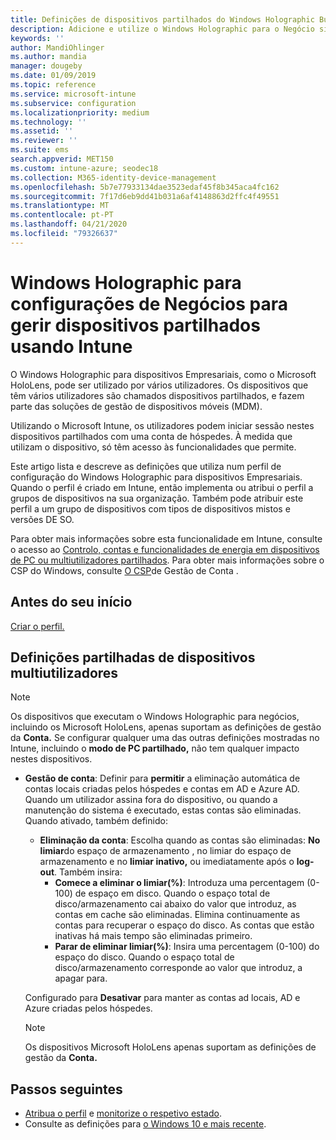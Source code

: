 ```yaml
---
title: Definições de dispositivos partilhados do Windows Holographic Business - Microsoft Intune - Azure [ Microsoft Docs
description: Adicione e utilize o Windows Holographic para o Negócio sintetizar dispositivos partilhados ou utilizados por vários utilizadores no Microsoft Intune. Consulte uma lista das definições de Gestão de Conta e o que fazem nos dispositivos, incluindo o Microsoft HoloLens.
keywords: ''
author: MandiOhlinger
ms.author: mandia
manager: dougeby
ms.date: 01/09/2019
ms.topic: reference
ms.service: microsoft-intune
ms.subservice: configuration
ms.localizationpriority: medium
ms.technology: ''
ms.assetid: ''
ms.reviewer: ''
ms.suite: ems
search.appverid: MET150
ms.custom: intune-azure; seodec18
ms.collection: M365-identity-device-management
ms.openlocfilehash: 5b7e77933134dae3523edaf45f8b345aca4fc162
ms.sourcegitcommit: 7f17d6eb9dd41b031a6af4148863d2ffc4f49551
ms.translationtype: MT
ms.contentlocale: pt-PT
ms.lasthandoff: 04/21/2020
ms.locfileid: "79326637"
---
```

# <a name="windows-holographic-for-business-settings-to-manage-shared-devices-using-intune"></a>Windows Holographic para configurações de Negócios para gerir dispositivos partilhados usando Intune

O Windows Holographic para dispositivos Empresariais, como o Microsoft HoloLens, pode ser utilizado por vários utilizadores. Os dispositivos que têm vários utilizadores são chamados dispositivos partilhados, e fazem parte das soluções de gestão de dispositivos móveis (MDM).

Utilizando o Microsoft Intune, os utilizadores podem iniciar sessão nestes dispositivos partilhados com uma conta de hóspedes. À medida que utilizam o dispositivo, só têm acesso às funcionalidades que permite.

Este artigo lista e descreve as definições que utiliza num perfil de configuração do Windows Holographic para dispositivos Empresariais. Quando o perfil é criado em Intune, então implementa ou atribui o perfil a grupos de dispositivos na sua organização. Também pode atribuir este perfil a um grupo de dispositivos com tipos de dispositivos mistos e versões DE SO.

Para obter mais informações sobre esta funcionalidade em Intune, consulte o acesso ao [Controlo, contas e funcionalidades de energia em dispositivos de PC ou multiutilizadores partilhados](shared-user-device-settings.md). Para obter mais informações sobre o CSP do Windows, consulte [O CSP](https://docs.microsoft.com/windows/client-management/mdm/accountmanagement-csp)de Gestão de Conta .

## <a name="before-your-begin"></a>Antes do seu início

[Criar o perfil.](shared-user-device-settings.md)

## <a name="shared-multi-user-device-settings"></a>Definições partilhadas de dispositivos multiutilizadores

> [!NOTE]
> Os dispositivos que executam o Windows Holographic para negócios, incluindo os Microsoft HoloLens, apenas suportam as definições de gestão da **Conta.** Se configurar qualquer uma das outras definições mostradas no Intune, incluindo o **modo de PC partilhado,** não tem qualquer impacto nestes dispositivos.

- **Gestão de conta**: Definir para **permitir** a eliminação automática de contas locais criadas pelos hóspedes e contas em AD e Azure AD. Quando um utilizador assina fora do dispositivo, ou quando a manutenção do sistema é executado, estas contas são eliminadas. Quando ativado, também definido:
  - **Eliminação da conta**: Escolha quando as contas são eliminadas: **No limiar**do espaço de armazenamento , no limiar do espaço de armazenamento e no **limiar inativo,** ou imediatamente após o **log-out**. Também insira:
    - **Comece a eliminar o limiar(%)**: Introduza uma percentagem (0-100) de espaço em disco. Quando o espaço total de disco/armazenamento cai abaixo do valor que introduz, as contas em cache são eliminadas. Elimina continuamente as contas para recuperar o espaço do disco. As contas que estão inativas há mais tempo são eliminadas primeiro.
    - **Parar de eliminar limiar(%)**: Insira uma percentagem (0-100) do espaço do disco. Quando o espaço total de disco/armazenamento corresponde ao valor que introduz, a apagar para.

  Configurado para **Desativar** para manter as contas ad locais, AD e Azure criadas pelos hóspedes.

  > [!NOTE]
  > Os dispositivos Microsoft HoloLens apenas suportam as definições de gestão da **Conta.**

## <a name="next-steps"></a>Passos seguintes

- [Atribua o perfil](device-profile-assign.md) e [monitorize o respetivo estado](device-profile-monitor.md).
- Consulte as definições para [o Windows 10 e mais recente](shared-user-device-settings-windows.md).
